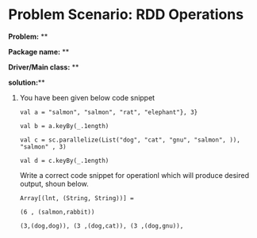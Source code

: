 # Problem Scenario: RDD Operations

 __Problem:__ **
    
 __Package name:__ **
    
 __Driver/Main class:__ **

 __solution:__**


1. You have been given below code snippet 

    ```
    val a = "salmon", "salmon", "rat", "elephant"}, 3} 
    
    val b = a.keyBy(_.1ength) 
    
    val c = sc.parallelize(List("dog", "cat", "gnu", "salmon", )), "salmon" , 3) 
    
    val d = c.keyBy(_.1ength) 
    
    ``` 
    
    Write a correct code snippet for operationl which will produce desired output, shoun below. 
    
    ```
    Array[(lnt, (String, String))] = 
    
    (6 , (salmon,rabbit)) 
    
    (3,(dog,dog)), (3 ,(dog,cat)), (3 ,(dog,gnu)),
    ```

